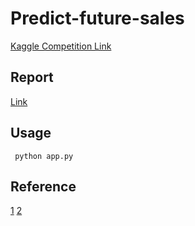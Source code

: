 # Predict-future-sales

[Kaggle Competition Link](https://www.kaggle.com/c/competitive-data-science-predict-future-sales/overview)

## Report
[Link](https://docs.google.com/document/d/1HpqfVZUsJLwXP6vimNH57dBpfLhVa5gJS2QvRgiPfgg/edit?usp=sharing)

## Usage

``` python app.py```

## Reference
[1](https://www.kaggle.com/deinforcement/top-1-predict-future-sales-features-lightgbm/comments)
[2](https://www.kaggle.com/dlarionov/feature-engineering-xgboost)

